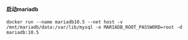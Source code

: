 #### 启动mariadb
```
docker run --name mariadb10.5 --net host -v /mnt/mariadb/data:/var/lib/mysql -e MARIADB_ROOT_PASSWORD=root -d mariadb:10.5
```